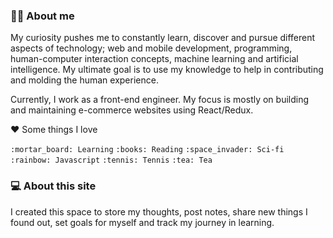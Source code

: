 ### :woman_technologist: About me

My curiosity pushes me to constantly learn, discover and pursue different aspects of technology; web and mobile development, programming, human-computer interaction concepts, machine learning and artificial intelligence. My ultimate goal is to use my knowledge to help in contributing and molding the human experience.

Currently, I work as a front-end engineer. My focus is mostly on building and maintaining e-commerce websites using React/Redux. 

❤️ Some things I love

`:mortar_board: Learning` `:books: Reading` `:space_invader: Sci-fi` `:rainbow: Javascript` `:tennis: Tennis` `:tea: Tea` 


### :computer: About this site

I created this space to store my thoughts, post notes, share new things I found out, set goals for myself and track my journey in learning.  